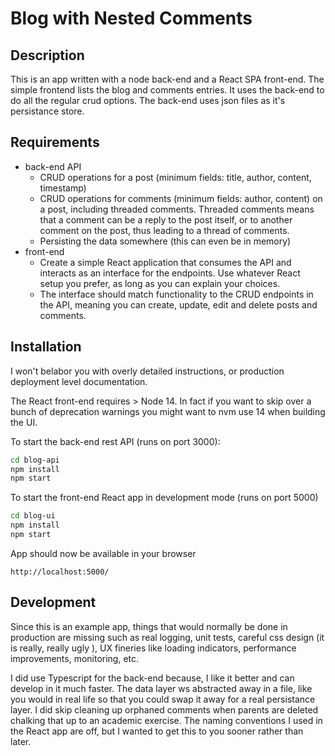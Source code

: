 # Blog with Nested Comments

## Description
This is an app written with a node back-end and a React SPA front-end. The simple 
frontend lists the blog and comments entries.  It uses the back-end to do all the regular crud options.
The back-end uses json files as it's persistance store.

## Requirements
* back-end API
    * CRUD operations for a post (minimum fields: title, author, content, timestamp)
    * CRUD operations for comments (minimum fields: author, content) on a post, including threaded comments. Threaded comments means that a comment can be a reply to the post itself, or to another comment on the post, thus leading to a thread of comments.
    * Persisting the data somewhere (this can even be in memory)
* front-end
    * Create a simple React application that consumes the API and interacts as an interface for the endpoints. Use whatever React setup you prefer, as long as you can explain your choices.
    * The interface should match functionality to the CRUD endpoints in the API, meaning you can create, update, edit and delete posts and comments. 
 
## Installation
I won't belabor you with overly detailed instructions, or production deployment level documentation.


The React front-end requires > Node 14. In fact if you want to skip over a bunch of deprecation warnings you might want to nvm use 14 when building the UI.

To start the back-end rest API (runs on port 3000):

```bash
cd blog-api
npm install
npm start
```

To start the front-end React app in development mode (runs on port 5000)

```bash
cd blog-ui
npm install
npm start
```




App should now be available in your browser
```
http://localhost:5000/
```


## Development
Since this is an example app, things that would normally be done in production are missing such as real logging, unit tests, careful css design (it is really, really ugly ), UX fineries like loading indicators, performance improvements, monitoring, etc.

I did use Typescript for the back-end because, I like it better and can develop in it much faster. The data layer ws abstracted away in a file, like you would in real life so that you could swap it away for a real persistance layer. I did skip cleaning up orphaned comments when parents are deleted chalking that up to an academic exercise.  The naming conventions I used in the React app are off, but I wanted to get this to you sooner rather than later.